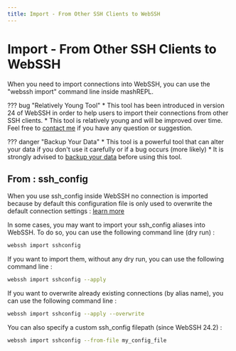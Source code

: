 ```yaml
---
title: Import - From Other SSH Clients to WebSSH
---
```


# Import - From Other SSH Clients to WebSSH
When you need to import connections into WebSSH, you can use the "webssh import" command line inside mashREPL.

??? bug "Relatively Young Tool"
    * This tool has been introduced in version 24 of WebSSH in order to help users to import their connections from other SSH clients.
    * This tool is relatively young and will be improved over time. Feel free to [contact me](/support/) if you have any question or suggestion.

??? danger "Backup Your Data"
    * This tool is a powerful tool that can alter your data if you don't use it carefully or if a bug occurs (more likely)
    * It is strongly advised to [backup your data](/documentation/help/howtos/mashREPL/database-backup/) before using this tool.

## From : ssh_config
When you use ssh_config inside WebSSH no connection is imported because by default this configuration file is only used to overwrite the default connection settings : [learn more](/documentation/help/SSH/ssh-config-file/)

In some cases, you may want to import your ssh_config aliases into WebSSH. To do so, you can use the following command line (dry run) :
```bash
webssh import sshconfig
```

If you want to import them, without any dry run, you can use the following command line :
```bash
webssh import sshconfig --apply
```

If you want to overwrite already existing connections (by alias name), you can use the following command line :
```bash
webssh import sshconfig --apply --overwrite
```

You can also specify a custom ssh_config filepath (since WebSSH 24.2) :
```bash
webssh import sshconfig --from-file my_config_file
```